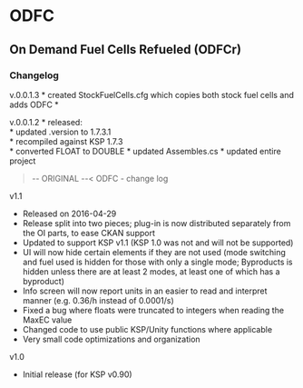 # ODFC  
## On Demand Fuel Cells Refueled (ODFCr)  

### Changelog  
v.0.0.1.3
	* created StockFuelCells.cfg which copies both stock fuel cells and adds ODFC
	* 

v.0.0.1.2 
	* released:  
	* updated .version to 1.7.3.1  
	* recompiled against KSP 1.7.3  
	* converted FLOAT to DOUBLE
	* updated Assembles.cs
	* updated entire project


>-- ORIGINAL --<
ODFC - change log

v1.1
 - Released on 2016-04-29
 - Release split into two pieces; plug-in is now distributed separately from the OI parts, to ease CKAN support
 - Updated to support KSP v1.1 (KSP 1.0 was not and will not be supported)
 - UI will now hide certain elements if they are not used (mode switching and fuel used is hidden for those with only a single mode; Byproducts is hidden unless there are at least 2 modes, at least one of which has a byproduct)
 - Info screen will now report units in an easier to read and interpret manner (e.g. 0.36/h instead of 0.0001/s)
 - Fixed a bug where floats were truncated to integers when reading the MaxEC value
 - Changed code to use public KSP/Unity functions where applicable
 - Very small code optimizations and organization

v1.0
 - Initial release (for KSP v0.90)
